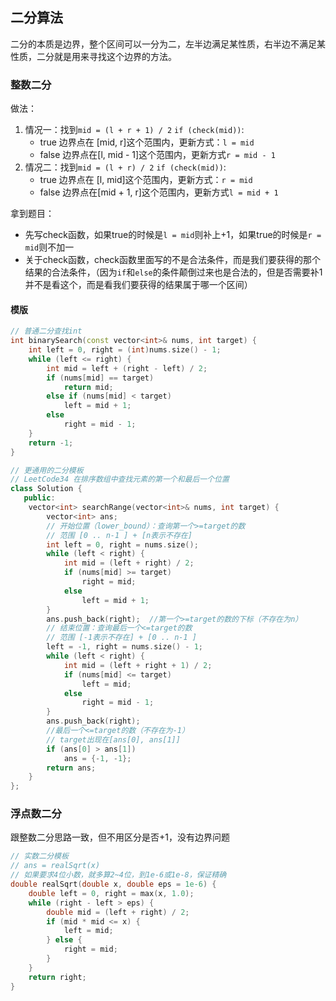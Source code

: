 ## 二分算法

二分的本质是边界，整个区间可以一分为二，左半边满足某性质，右半边不满足某性质，二分就是用来寻找这个边界的方法。

### 整数二分

做法：

1. 情况一：找到`mid = (l + r + 1) / 2`
   `if (check(mid))`:
   * true 边界点在 [mid, r]这个范围内，更新方式：`l = mid`
   * false 边界点在[l, mid - 1]这个范围内，更新方式`r = mid - 1`
2. 情况二：找到`mid = (l + r) / 2`
   `if (check(mid))`:
   * true 边界点在 [l, mid]这个范围内，更新方式：`r = mid`
   * false 边界点在[mid + 1, r]这个范围内，更新方式`l = mid + 1`

拿到题目：

* 先写check函数，如果true的时候是`l = mid`则补上+1，如果true的时候是`r = mid`则不加一
* 关于check函数，check函数里面写的不是合法条件，而是我们要获得的那个结果的合法条件，（因为`if`和`else`的条件颠倒过来也是合法的，但是否需要补1并不是看这个，而是看我们要获得的结果属于哪一个区间）

#### 模版

```c++
// 普通二分查找int
int binarySearch(const vector<int>& nums, int target) {
    int left = 0, right = (int)nums.size() - 1;
    while (left <= right) {
        int mid = left + (right - left) / 2;
        if (nums[mid] == target)
            return mid;
        else if (nums[mid] < target)
            left = mid + 1;
        else
            right = mid - 1;
    }
    return -1;
}

// 更通用的二分模板
// LeetCode34 在排序数组中查找元素的第一个和最后一个位置
class Solution {
   public:
    vector<int> searchRange(vector<int>& nums, int target) {
        vector<int> ans;
        // 开始位置（lower_bound）：查询第一个>=target的数
        // 范围 [0 .. n-1 ] + [n表示不存在]
        int left = 0, right = nums.size();
        while (left < right) {
            int mid = (left + right) / 2;
            if (nums[mid] >= target)
                right = mid;
            else
                left = mid + 1;
        }
        ans.push_back(right);  //第一个>=target的数的下标（不存在为n）
        // 结束位置：查询最后一个<=target的数
        // 范围 [-1表示不存在] + [0 .. n-1 ]
        left = -1, right = nums.size() - 1;
        while (left < right) {
            int mid = (left + right + 1) / 2;
            if (nums[mid] <= target)
                left = mid;
            else
                right = mid - 1;
        }
        ans.push_back(right);
        //最后一个<=target的数（不存在为-1）
        // target出现在[ans[0], ans[1]]
        if (ans[0] > ans[1])
            ans = {-1, -1};
        return ans;
    }
};
```

### 浮点数二分

跟整数二分思路一致，但不用区分是否+1，没有边界问题

```c++
// 实数二分模板
// ans = realSqrt(x)
// 如果要求4位小数，就多算2~4位，到1e-6或1e-8，保证精确
double realSqrt(double x, double eps = 1e-6) {
    double left = 0, right = max(x, 1.0);
    while (right - left > eps) {
        double mid = (left + right) / 2;
        if (mid * mid <= x) {
            left = mid;
        } else {
            right = mid;
        }
    }
    return right;
}
```

